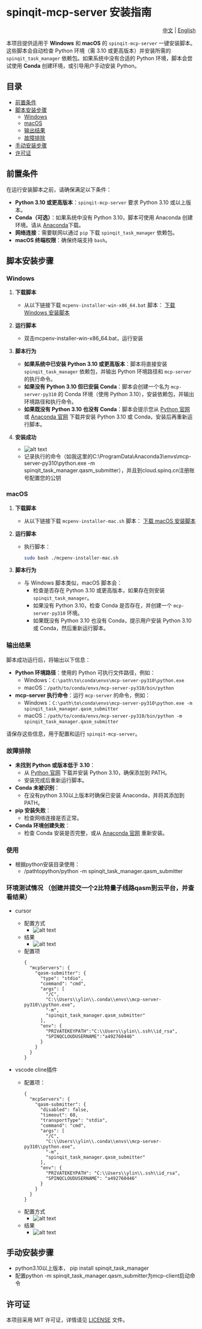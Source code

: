 # spinqit-mcp-server 安装指南

<div align="right">
  <a href="README_zh.md">中文</a> | 
  <a href="README.md">English</a>
</div>

本项目提供适用于 **Windows** 和 **macOS** 的 `spinqit-mcp-server` 一键安装脚本。这些脚本会自动检查 Python 环境（需 3.10 或更高版本）并安装所需的 `spinqit_task_manager` 依赖包。如果系统中没有合适的 Python 环境，脚本会尝试使用 **Conda** 创建环境，或引导用户手动安装 Python。

## 目录
- [前置条件](#前置条件)
- [脚本安装步骤](#脚本安装步骤)
  - [Windows](#windows)
  - [macOS](#macos)
  - [输出结果](#输出结果)
  - [故障排除](#故障排除)
- [手动安装步骤](#手动安装步骤)
- [许可证](#许可证)

## 前置条件

在运行安装脚本之前，请确保满足以下条件：
- **Python 3.10 或更高版本**：`spinqit-mcp-server` 要求 Python 3.10 或以上版本。
- **Conda（可选）**：如果系统中没有 Python 3.10，脚本可使用 Anaconda 创建环境。请从 [Anaconda](https://www.anaconda.com/download)下载。
- **网络连接**：需要联网以通过 `pip` 下载 `spinqit_task_manager` 依赖包。
- **macOS 终端权限**：确保终端支持 `bash`。

## 脚本安装步骤

### Windows

1. **下载脚本**
   - 从以下链接下载 `mcpenv-installer-win-x86_64.bat` 脚本：
     <a href="https://static-cdn.spinq.cn/mcp_server_cmd/download_cmd.html?win">下载 Windows 安装脚本</a>

2. **运行脚本**
   - 双击mcpenv-installer-win-x86_64.bat，运行安装

3. **脚本行为**
   - **如果系统中已安装 Python 3.10 或更高版本**：脚本将直接安装 `spinqit_task_manager` 依赖包，并输出 Python 环境路径和 `mcp-server` 的执行命令。
   - **如果没有 Python 3.10 但已安装 Conda**：脚本会创建一个名为 `mcp-server-py310` 的 Conda 环境（使用 Python 3.10），安装依赖包，并输出环境路径和执行命令。
   - **如果既没有 Python 3.10 也没有 Conda**：脚本会提示您从 [Python 官网](https://www.python.org/downloads/) 或 [Anaconda 官网](https://www.anaconda.com/download) 下载并安装 Python 3.10 或 Conda，安装后再重新运行脚本。

4. **安装成功**
    - ![alt text](image-6.png)
    - 记录执行的命令（如我这里的C:\ProgramData\Anaconda3\envs\mcp-server-py310\python.exe -m spinqit_task_manager.qasm_submitter），并且到cloud.spinq.cn注册账号配置您的公钥

### macOS

1. **下载脚本**
   - 从以下链接下载 `mcpenv-installer-mac.sh` 脚本：
     <a href="https://static-cdn.spinq.cn/mcp_server_cmd/download_cmd.html?mac">下载 macOS 安装脚本</a>


2. **运行脚本**
   - 执行脚本：
     ```bash
     sudo bash ./mcpenv-installer-mac.sh
     ```

3. **脚本行为**
   - 与 Windows 脚本类似，macOS 脚本会：
     - 检查是否存在 Python 3.10 或更高版本，如果存在则安装 `spinqit_task_manager`。
     - 如果没有 Python 3.10，检查 Conda 是否存在，并创建一个 `mcp-server-py310` 环境。
     - 如果既没有 Python 3.10 也没有 Conda，提示用户安装 Python 3.10 或 Conda，然后重新运行脚本。

### 输出结果

脚本成功运行后，将输出以下信息：
- **Python 环境路径**：使用的 Python 可执行文件路径，例如：
  - Windows：`C:\path\to\conda\envs\mcp-server-py310\python.exe`
  - macOS：`/path/to/conda/envs/mcp-server-py310/bin/python`
- **mcp-server 执行命令**：运行 `mcp-server` 的命令，例如：
  - Windows：`C:\path\to\conda\envs\mcp-server-py310\python.exe -m spinqit_task_manager.qasm_submitter`
  - macOS：`/path/to/conda/envs/mcp-server-py310/bin/python -m spinqit_task_manager.qasm_submitter`

请保存这些信息，用于配置和运行 `spinqit-mcp-server`。

### 故障排除

- **未找到 Python 或版本低于 3.10**：
  - 从 [Python 官网](https://www.python.org/downloads/) 下载并安装 Python 3.10，确保添加到 PATH。
  - 安装完成后重新运行脚本。
- **Conda 未被识别**：
  - 在没有python 3.10以上版本时确保已安装 Anaconda，并将其添加到 PATH。
- **pip 安装失败**：
  - 检查网络连接是否正常。
- **Conda 环境创建失败**：
  - 检查 Conda 安装是否完整，或从 [Anaconda 官网](https://www.anaconda.com/download) 重新安装。


### 使用
- 根据python安装目录使用：
  - /pathtopython/python -m spinqit_task_manager.qasm_submitter

### 环境测试情况 （创建并提交一个2比特量子线路qasm到云平台，并查看结果）
- cursor
  - 配置方式
    - ![alt text](image-7.png)
  - 结果
    - ![alt text](image-5.png)
  - 配置项
    ```
    {
      "mcpServers": {
        "qasm-submitter": {
          "type": "stdio",
          "command": "cmd",
          "args": [
            "/C",
            "C:\\Users\\ylin\\.conda\\envs\\mcp-server-py310\\python.exe",
            "-m",
            "spinqit_task_manager.qasm_submitter"
          ],
          "env": {
            "PRIVATEKEYPATH":"C:\\Users\\ylin\\.ssh\\id_rsa",
            "SPINQCLOUDUSERNAME":"a492760446"
          }
        }
      }
    }
    ```

- vscode cline插件
  - 配置项：
    ```
    {
      "mcpServers": {
        "qasm-submitter": {
          "disabled": false,
          "timeout": 60,
          "transportType": "stdio", 
          "command": "cmd",
          "args": [
            "/C",
            "C:\\Users\\ylin\\.conda\\envs\\mcp-server-py310\\python.exe",
            "-m",
            "spinqit_task_manager.qasm_submitter"
          ],
          "env": {
            "PRIVATEKEYPATH": "C:\\Users\\ylin\\.ssh\\id_rsa",
            "SPINQCLOUDUSERNAME": "a492760446"
          }
        }
      }
    }
    ```
  - 配置方式
    - ![alt text](image-2.png)
  - 结果
    - ![alt text](image-3.png)

## 手动安装步骤
- python3.10以上版本， pip install spinqit_task_manager
- 配置python -m spinqit_task_manager.qasm_submitter为mcp-client启动命令

## 许可证

本项目采用 MIT 许可证，详情请见 [LICENSE](LICENSE) 文件。
